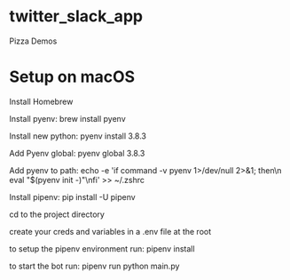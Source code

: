 # twitter_slack_app
Pizza Demos

# Setup on macOS
Install Homebrew

Install pyenv: 
brew install pyenv

Install new python: 
pyenv install 3.8.3

Add Pyenv global: 
pyenv global 3.8.3

Add pyenv to path: 
echo -e 'if command -v pyenv 1>/dev/null 2>&1; then\n  eval "$(pyenv init -)"\nfi' >> ~/.zshrc

Install pipenv:
pip install -U pipenv

cd to the project directory

create your creds and variables in a .env file at the root

to setup the pipenv environment run:
pipenv install

to start the bot run:
pipenv run python main.py